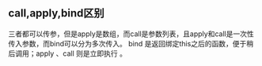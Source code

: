 ## call,apply,bind区别

三者都可以传参，但是apply是数组，而call是参数列表，且apply和call是一次性传入参数，而bind可以分为多次传入。 bind 是返回绑定this之后的函数，便于稍后调用；apply 、call 则是立即执行 。